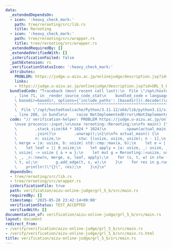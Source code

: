 ```yaml
---
data:
  _extendedDependsOn:
  - icon: ':heavy_check_mark:'
    path: tree/rerooting/src/lib.rs
    title: Rerooting
  - icon: ':heavy_check_mark:'
    path: tree/rerooting/src/wrapper.rs
    title: tree/rerooting/src/wrapper.rs
  _extendedRequiredBy: []
  _extendedVerifiedWith: []
  _isVerificationFailed: false
  _pathExtension: rs
  _verificationStatusIcon: ':heavy_check_mark:'
  attributes:
    PROBLEM: https://judge.u-aizu.ac.jp/onlinejudge/description.jsp?id=GRL_5_B
    links:
    - https://judge.u-aizu.ac.jp/onlinejudge/description.jsp?id=GRL_5_B
  bundledCode: "Traceback (most recent call last):\n  File \"/opt/hostedtoolcache/Python/3.11.12/x64/lib/python3.11/site-packages/onlinejudge_verify/documentation/build.py\"\
    , line 71, in _render_source_code_stat\n    bundled_code = language.bundle(stat.path,\
    \ basedir=basedir, options={'include_paths': [basedir]}).decode()\n          \
    \         ^^^^^^^^^^^^^^^^^^^^^^^^^^^^^^^^^^^^^^^^^^^^^^^^^^^^^^^^^^^^^^^^^^^^^^^^^^^^^^^^^\n\
    \  File \"/opt/hostedtoolcache/Python/3.11.12/x64/lib/python3.11/site-packages/onlinejudge_verify/languages/rust.py\"\
    , line 288, in bundle\n    raise NotImplementedError\nNotImplementedError\n"
  code: "// verification-helper: PROBLEM https://judge.u-aizu.ac.jp/onlinejudge/description.jsp?id=GRL_5_B\n\
    \nuse proconio::input;\n\nuse rerooting::Rerooting;\n\nfn main() {\n    std::thread::Builder::new()\n\
    \        .stack_size(64 * 1024 * 1024)\n        .spawn(actual_main)\n        .unwrap()\n\
    \        .join()\n        .unwrap();\n}\n\nfn actual_main() {\n    input! {\n\
    \        n: usize,\n        stw: [(usize, usize, usize); n - 1],\n    }\n    let\
    \ merge = |a: usize, b: usize| std::cmp::max(a, b);\n    let e = || 0_usize;\n\
    \    let leaf = || 0_usize;\n    let apply = |a: usize, _: usize, _: usize, w:\
    \ usize| -> usize { a + w };\n    let mut g = Rerooting::<usize, usize, _, _,\
    \ _, _>::new(n, merge, e, leaf, apply);\n    for (s, t, w) in stw {\n        g.add_edge(s,\
    \ t, w);\n        g.add_edge(t, s, w);\n    }\n    for res in g.run() {\n    \
    \    println!(\"{}\", res);\n    }\n}\n"
  dependsOn:
  - tree/rerooting/src/lib.rs
  - tree/rerooting/src/wrapper.rs
  isVerificationFile: true
  path: verification/aizu-online-judge/grl_5_b/src/main.rs
  requiredBy: []
  timestamp: '2025-05-28 23:42:14+09:00'
  verificationStatus: TEST_ACCEPTED
  verifiedWith: []
documentation_of: verification/aizu-online-judge/grl_5_b/src/main.rs
layout: document
redirect_from:
- /verify/verification/aizu-online-judge/grl_5_b/src/main.rs
- /verify/verification/aizu-online-judge/grl_5_b/src/main.rs.html
title: verification/aizu-online-judge/grl_5_b/src/main.rs
---
```

